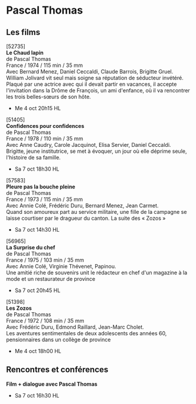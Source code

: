 # Pascal Thomas

## Les films

[52735]  
**Le Chaud lapin**  
de Pascal Thomas  
France / 1974 / 115 min / 35 mm  
Avec Bernard Menez, Daniel Ceccaldi, Claude Barrois, Brigitte Gruel.  
William Jolivard vit seul mais soigne sa réputation de séducteur invétéré. Plaqué par une actrice avec qui il devait partir en vacances, il accepte l'invitation dans la Drôme de François, un ami d'enfance, où il va rencontrer les trois belles-sœurs de son hôte.

- Me 4 oct 20h15 HL

[51405]  
**Confidences pour confidences**  
de Pascal Thomas  
France / 1978 / 110 min / 35 mm  
Avec Anne Caudry, Carole Jacquinot, Elisa Servier, Daniel Ceccaldi.  
Brigitte, jeune institutrice, se met à évoquer, un jour où elle déprime seule, l'histoire de sa famille.

- Sa 7 oct 18h30 HL

[57583]  
**Pleure pas la bouche pleine**  
de Pascal Thomas  
France / 1973 / 115 min / 35 mm  
Avec Annie Colé, Frédéric Duru, Bernard Menez, Jean Carmet.  
Quand son amoureux part au service militaire, une fille de la campagne se laisse courtiser par le dragueur du canton. La suite des « Zozos »

- Sa 7 oct 14h30 HL

[56965]  
**La Surprise du chef**  
de Pascal Thomas  
France / 1975 / 103 min / 35 mm  
Avec Annie Colé, Virginie Thévenet, Papinou.  
Une amitié riche de souvenirs unit le rédacteur en chef d'un magazine à la mode et un restaurateur de province

- Sa 7 oct 20h45 HL

[51398]  
**Les Zozos**  
de Pascal Thomas  
France / 1972 / 108 min / 35 mm  
Avec Frédéric Duru, Edmond Raillard, Jean-Marc Cholet.  
Les aventures sentimentales de deux adolescents des années 60, pensionnaires dans un collège de province

- Me 4 oct 18h00 HL

## Rencontres et conférences

**Film + dialogue avec Pascal Thomas**

- Sa 7 oct 16h30 HL

